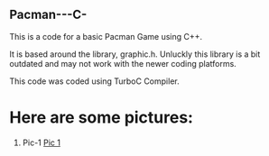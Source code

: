 ## Pacman---C-

This is a code for a basic Pacman Game using C++.

It is based around the library, graphic.h. Unluckly this library is a bit outdated and may not work with the newer coding platforms.

This code was coded using TurboC Compiler.

# Here are some pictures:   
1. Pic-1
  [Pic 1](https://github.com/60deg/Pacman--C-/blob/master/Imgs/Game3.png)
